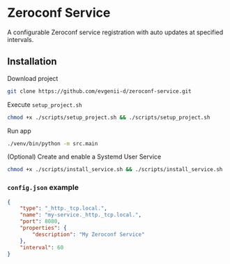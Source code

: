 # Zeroconf Service

A configurable Zeroconf service registration with auto updates at specified intervals.

## Installation

Download project

```bash
git clone https://github.com/evgenii-d/zeroconf-service.git
```

Execute `setup_project.sh`

```bash
chmod +x ./scripts/setup_project.sh && ./scripts/setup_project.sh
```

Run app

```bash
./venv/bin/python -m src.main
```

(Optional) Create and enable a Systemd User Service

```bash
chmod +x ./scripts/install_service.sh && ./scripts/install_service.sh
```

### `config.json` example

```json
{
    "type": "_http._tcp.local.",
    "name": "my-service._http._tcp.local.",
    "port": 8080,
    "properties": {
        "description": "My Zeroconf Service"
    },
    "interval": 60
}
```
